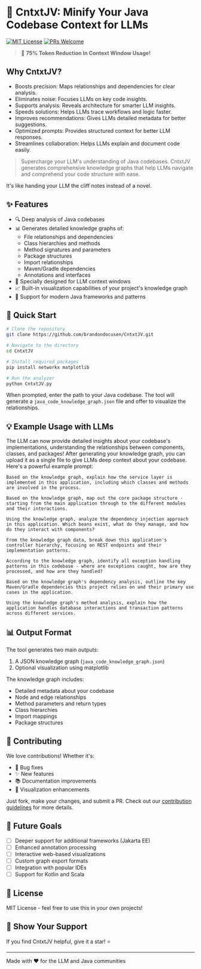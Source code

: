 # 🧠 CntxtJV: Minify Your Java Codebase Context for LLMs

[![MIT License](https://img.shields.io/badge/License-MIT-green.svg)](https://choosealicense.com/licenses/mit/)
[![PRs Welcome](https://img.shields.io/badge/PRs-welcome-brightgreen.svg?style=flat-square)](http://makeapullrequest.com)

> 🤯 **75% Token Reduction In Context Window Usage!**

## Why CntxtJV?

-  Boosts precision: Maps relationships and dependencies for clear analysis.
-  Eliminates noise: Focuses LLMs on key code insights.
-  Supports analysis: Reveals architecture for smarter LLM insights.
-  Speeds solutions: Helps LLMs trace workflows and logic faster.
-  Improves recommendations: Gives LLMs detailed metadata for better suggestions.
-  Optimized prompts: Provides structured context for better LLM responses.
-  Streamlines collaboration: Helps LLMs explain and document code easily.


> Supercharge your LLM's understanding of Java codebases. CntxtJV generates comprehensive knowledge graphs that help LLMs navigate and comprehend your code structure with ease.

It's like handing your LLM the cliff notes instead of a novel.

## ✨ Features

- 🔍 Deep analysis of Java codebases
- 📊 Generates detailed knowledge graphs of:
  - File relationships and dependencies
  - Class hierarchies and methods
  - Method signatures and parameters
  - Package structures
  - Import relationships
  - Maven/Gradle dependencies
  - Annotations and interfaces
- 🎯 Specially designed for LLM context windows
- 📈 Built-in visualization capabilities of your project's knowledge graph
- 🚀 Support for modern Java frameworks and patterns

## 🚀 Quick Start

```bash
# Clone the repository
git clone https://github.com/brandondocusen/CntxtJV.git

# Navigate to the directory
cd CntxtJV

# Install required packages
pip install networkx matplotlib

# Run the analyzer
python CntxtJV.py
```

When prompted, enter the path to your Java codebase. The tool will generate a `java_code_knowledge_graph.json` file and offer to visualize the relationships.

## 💡 Example Usage with LLMs

The LLM can now provide detailed insights about your codebase's implementations, understanding the relationships between components, classes, and packages! After generating your knowledge graph, you can upload it as a single file to give LLMs deep context about your codebase. Here's a powerful example prompt:

```Prompt Example
Based on the knowledge graph, explain how the service layer is implemented in this application, including which classes and methods are involved in the process.
```

```Prompt Example
Based on the knowledge graph, map out the core package structure - starting from the main application through to the different modules and their interactions.
```

```Prompt Example
Using the knowledge graph, analyze the dependency injection approach in this application. Which beans exist, what do they manage, and how do they interact with components?
```

```Prompt Example
From the knowledge graph data, break down this application's controller hierarchy, focusing on REST endpoints and their implementation patterns.
```

```Prompt Example
According to the knowledge graph, identify all exception handling patterns in this codebase - where are exceptions caught, how are they processed, and how are they handled?
```

```Prompt Example
Based on the knowledge graph's dependency analysis, outline the key Maven/Gradle dependencies this project relies on and their primary use cases in the application.
```

```Prompt Example
Using the knowledge graph's method analysis, explain how the application handles database interactions and transaction patterns across different services.
```

## 📊 Output Format

The tool generates two main outputs:
1. A JSON knowledge graph (`java_code_knowledge_graph.json`)
2. Optional visualization using matplotlib

The knowledge graph includes:
- Detailed metadata about your codebase
- Node and edge relationships
- Method parameters and return types
- Class hierarchies
- Import mappings
- Package structures

## 🤝 Contributing

We love contributions! Whether it's:
- 🐛 Bug fixes
- ✨ New features
- 📚 Documentation improvements
- 🎨 Visualization enhancements

Just fork, make your changes, and submit a PR. Check out our [contribution guidelines](CONTRIBUTING.md) for more details.

## 🎯 Future Goals

- [ ] Deeper support for additional frameworks (Jakarta EE)
- [ ] Enhanced annotation processing
- [ ] Interactive web-based visualizations
- [ ] Custom graph export formats
- [ ] Integration with popular IDEs
- [ ] Support for Kotlin and Scala

## 📝 License

MIT License - feel free to use this in your own projects!

## 🌟 Show Your Support

If you find CntxtJV helpful, give it a star! ⭐️ 

---

Made with ❤️ for the LLM and Java communities
